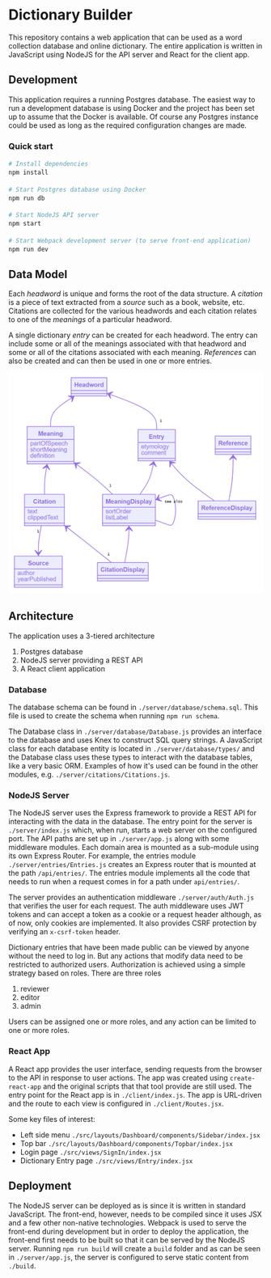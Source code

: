 # Dictionary Builder

This repository contains a web application that can be used as a word collection database and online dictionary. The entire application is written in JavaScript using NodeJS for the API server and React for the client app.

## Development

This application requires a running Postgres database. The easiest way to run a development database is using Docker and the project has been set up to assume that the Docker is available. Of course any Postgres instance could be used as long as the required configuration changes are made.

### Quick start

```sh
# Install dependencies
npm install

# Start Postgres database using Docker
npm run db

# Start NodeJS API server
npm start

# Start Webpack development server (to serve front-end application)
npm run dev
```

## Data Model

Each *headword* is unique and forms the root of the data structure. A *citation* is a piece of text extracted from a *source* such as a book, website, etc. Citations are collected for the various headwords and each citation relates to one of the *meanings* of a particular headword.

A single dictionary *entry* can be created for each headword. The entry can include some or all of the meanings associated with that headword and some or all of the citations associated with each meaning. *References* can also be created and can then be used in one or more entries.

![Data Model](https://raw.githubusercontent.com/jeremyhewett/dictionary-builder/master/docs/dataModel.png)

## Architecture

The application uses a 3-tiered architecture

1. Postgres database
2. NodeJS server providing a REST API
3. A React client application

### Database

The database schema can be found in `./server/database/schema.sql`. This file is used to create the schema when running `npm run schema`.

The Database class in `./server/database/Database.js` provides an interface to the database and uses Knex to construct SQL query strings. A JavaScript class for each database entity is located in `./server/database/types/` and the Database class uses these types to interact with the database tables, like a very basic ORM. Examples of how it's used can be found in the other modules, e.g. `./server/citations/Citations.js`.

### NodeJS Server

The NodeJS server uses the Express framework to provide a REST API for interacting with the data in the database. The entry point for the server is `./server/index.js` which, when run, starts a web server on the configured port. The API paths are set up in `./server/app.js` along with some middleware modules. Each domain area is mounted as a sub-module using its own Express Router. For example, the entries module `./server/entries/Entries.js` creates an Express router that is mounted at the path `/api/entries/`. The entries module implements all the code that needs to run when a request comes in for a path under `api/entries/`.

The server provides an authentication middleware `./server/auth/Auth.js` that verifies the user for each request. The auth middleware uses JWT tokens and can accept a token as a cookie or a request header although, as of now, only cookies are implemented. It also provides CSRF protection by verifying an `x-csrf-token` header.

Dictionary entries that have been made public can be viewed by anyone without the need to log in. But any actions that modify data need to be restricted to authorized users. Authorization is achieved using a simple strategy based on roles. There are three roles

1. reviewer
2. editor
3. admin

Users can be assigned one or more roles, and any action can be limited to one or more roles.

### React App

A React app provides the user interface, sending requests from the browser to the API in response to user actions. The app was created using `create-react-app` and the original scripts that that tool provide are still used. The entry point for the React app is in `./client/index.js`.  The app is URL-driven and the route to each view is configured in `./client/Routes.jsx`.

Some key files of interest:

- Left side menu
  `./src/layouts/Dashboard/components/Sidebar/index.jsx`
- Top bar
  `./src/layouts/Dashboard/components/Topbar/index.jsx`
- Login page
  `./src/views/SignIn/index.jsx`
- Dictionary Entry page
  `./src/views/Entry/index.jsx`

## Deployment

The NodeJS server can be deployed as is since it is written in standard JavaScript. The front-end, however, needs to be compiled since it uses JSX and a few other non-native technologies. Webpack is used to serve the front-end during development but in order to deploy the application, the front-end first needs to be built so that it can be served by the NodeJS server. Running `npm run build` will create a `build` folder and as can be seen in `./server/app.js`, the server is configured to serve static content from `./build`.